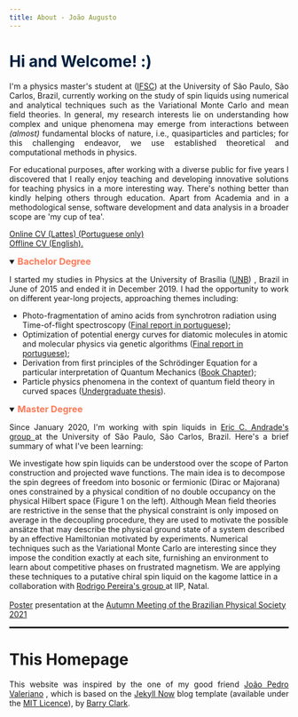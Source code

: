 ```yaml
---
title: About - João Augusto
---
```


<h1 style="color: #00203FFF;"> Hi and Welcome! :) </h1>

<p style="text-align:justify"> I'm a physics master's student at (<a href="https://www2.ifsc.usp.br/english/">IFSC</a>) at the University of São Paulo, São Carlos, Brazil, currently working on the study of spin liquids using numerical and analytical techniques such as the Variational Monte Carlo and mean field theories. In general, my research interests lie on understanding how complex and unique phenomena may emerge from interactions between <i>(almost)</i> fundamental blocks of nature, i.e., quasiparticles and particles; for this challenging endeavor, we use established theoretical and computational methods in physics.  </p>

<p style="text-align:justify"> For educational purposes, after working with a diverse public for five years I discovered that I really enjoy teaching and developing innovative solutions for teaching physics in a more interesting way. There's nothing better than kindly helping others through education. Apart from Academia and in a methodological sense, software development and data analysis in a broader scope are 'my cup of tea'.   </p>

<a href="http://lattes.cnpq.br/6559029217359209"> Online CV (Lattes) (Portuguese only)</a> <br>
<a target="_blank" href="../files/offlinecv-en-joaoa.pdf">Offline CV (English).</a>


<details open>
<summary><h3 style="color: #FF7A59;display:inline">Bachelor Degree</h3></summary>

<p style="text-align:justify">I started my studies in Physics at the University of Brasília (<a href="https://international.unb.br/">UNB</a>) , Brazil in June of 2015 and ended it in December 2019. I had the opportunity to work on different year-long projects, approaching themes including:

</p>

<ul>
<li>Photo-fragmentation of amino acids from synchrotron radiation using Time-of-flight spectroscopy (<a target="_blank" href="../files/final-report-spec.pdf">Final report in portuguese)</a>;</li>
<li>
Optimization of potential energy curves for diatomic molecules in atomic and molecular physics via genetic algorithms (<a target="_blank" href="../files/final-report-ga.pdf">Final report in portuguese)</a>;</li>
<li>Derivation from first principles of the Schrödinger Equation for a particular interpretation of Quantum Mechanics (<a href="../publications#bc">Book Chapter</a>); </li>
<li>Particle physics phenomena in the context of quantum field theory in curved spaces (<a href="../publications#tcc">Undergraduate thesis</a>).</li>
</ul>

</details>

<details open>
<summary><h3 style="color: #FF7A59;display:inline">Master Degree</h3></summary>

<p style="text-align:justify">Since January 2020, I'm working with spin liquids in <a href="https://sites.google.com/site/castroeandrade"> Eric C. Andrade's group </a>at the University of São Paulo, São Carlos, Brazil.  Here's a brief summary of what I've been learning:
</p>

We investigate how spin liquids can be understood over the scope of Parton construction and projected wave functions. The main idea is to decompose the spin degrees of freedom into bosonic or fermionic (Dirac or Majorana) ones constrained by a physical condition of no double occupancy on the physical Hilbert space (Figure 1 on the left). Although Mean field theories are restrictive in the sense that the physical constraint is only imposed on average in the decoupling procedure, they are used to motivate the possible ansätze that may describe the physical ground state of a system described by an effective Hamiltonian motivated by experiments. Numerical techniques such as the Variational Monte Carlo are interesting since they impose the condition exactly at each site, furnishing an environment to learn about competitive phases on frustrated magnetism. We are applying these techniques to a putative chiral spin liquid on the kagome lattice in a collaboration with <a href="https://www.iip.ufrn.br/qiqm/people/our-group/rodrigo-pereira/"> Rodrigo Pereira's group </a> at IIP, Natal.
<br>
<br>
<a target="_blank" href="../files/jasbf2021.pdf">Poster</a> presentation at the <a href="http://sbfisica.org.br/~eosbf/2021/index.php/pt/"> Autumn Meeting of the Brazilian Physical Society 2021 </a> <br>


<!--<div style="text-align: center;">

  <img src="../images/bitmap.png"  style="width: 55vw;height: auto;" >

</div> -->

</details>


<hr style="border: 1px solid" noshade>

<h1>This Homepage</h1>
<p style="text-align:justify">This website was inspired by the one of my good friend <a href="https://joaovaleriano.github.io/">João Pedro Valeriano</a> , which is based on the <a href="https://github.com/barryclark/jekyll-now">Jekyll Now</a> blog template (available under the <a href="https://opensource.org/licenses/MIT">MIT Licence</a>), by <a href="https://github.com/barryclark">Barry Clark</a>.</p>
